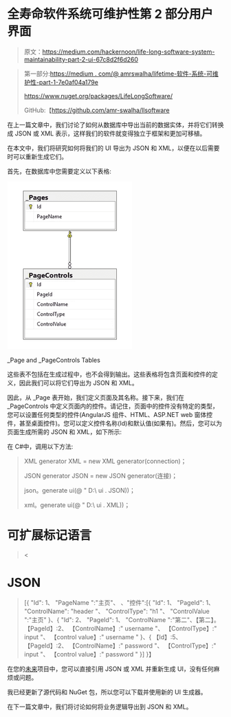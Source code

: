 # 全寿命软件系统可维护性第 2 部分用户界面

> 原文：<https://medium.com/hackernoon/life-long-software-system-maintainability-part-2-ui-67c8d2f6d260>

> 第一部分:[https://medium . com/@ amrswalha/lifetime-软件-系统-可维护性-part-1-7e0af04a179e](/@amrswalha/lifelong-software-system-maintainability-part-1-7e0af04a179e)
> 
> https://www.nuget.org/packages/LifeLongSoftware/
> 
> GitHub:【https://github.com/amr-swalha/llsoftware 

在上一篇文章中，我们讨论了如何从数据库中导出当前的数据实体，并将它们转换成 JSON 或 XML 表示，这样我们的软件就变得独立于框架和更加可移植。

在本文中，我们将研究如何将我们的 UI 导出为 JSON 和 XML，以便在以后需要时可以重新生成它们。

首先，在数据库中您需要定义以下表格:

![](img/a8fc593f5a246fdf78c39b923a5f5bf2.png)

_Page and _PageControls Tables

这些表不包括在生成过程中，也不会得到输出。这些表格将包含页面和控件的定义，因此我们可以将它们导出为 JSON 和 XML。

因此，从 _Page 表开始，我们定义页面及其名称。接下来，我们在 _PageControls 中定义页面内的控件。请记住，页面中的控件没有特定的类型，您可以设置任何类型的控件(AngularJS 组件、HTML、ASP.NET web 窗体控件，甚至桌面控件)。您可以定义控件名称(Id)和默认值(如果有)。然后，您可以为页面生成所需的 JSON 和 XML，如下所示:

在 C#中，调用以下方法:

> XML generator XML = new XML generator(connection)；
> 
> JSON generator JSON = new JSON generator(连接)；
> 
> json。generate ui(@ " D:\ ui . JSON))；
> 
> xml。generate ui(@ " D:\ ui . XML))；

# 可扩展标记语言

> <pages><Page Name = " Home Page ">
> <control control Name = " header " ControlType = " h1 "/>
> <control control Name = " second " ControlType = " H2 "/>
> </Page>
> <Page Name = " sign up ">
> <control control Name = " header " control type = " h1 "/>
> <</pages>

# JSON

> [{
> "Id": 1、
> "PageName ":"主页"、
> 、"控件":[{
> "Id": 1、
> "PageId": 1、
> "ControlName": "header "、
> "ControlType": "h1 "、
> "ControlValue ":"主页"
> }、{
> "Id": 2、
> "PageId": 1、
> "ControlName ":"第二"、【第二】。
> 【PageId】:2、
> 【ControlName】:" username "、
> 【ControlType】:" input "、
> 【control value】:" username "
> }、{
> 【Id】:5、
> 【PageId】:2、
> 【ControlName】:" password "、
> 【ControlType】:" input "、
> 【control value】:" password "
> }]
> }】

在您的[未来](https://hackernoon.com/tagged/future)项目中，您可以直接引用 JSON 或 XML 并重新生成 UI，没有任何麻烦或问题。

我已经更新了源代码和 NuGet 包，所以您可以下载并使用新的 UI 生成器。

在下一篇文章中，我们将讨论如何将业务逻辑导出到 JSON 和 XML。